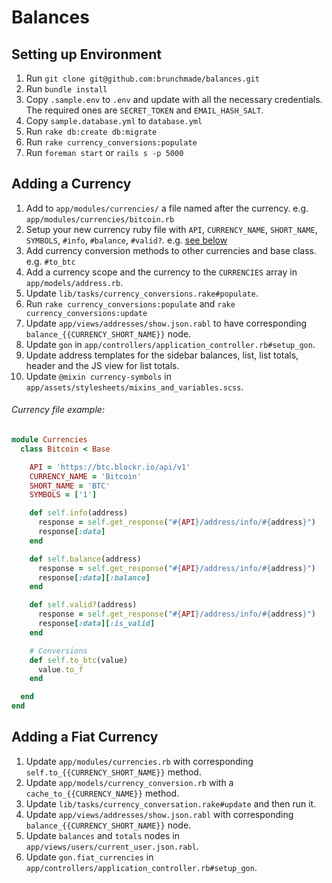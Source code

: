 # Balances

## Setting up Environment
1. Run `git clone git@github.com:brunchmade/balances.git`
2. Run `bundle install`
2. Copy `.sample.env` to `.env` and update with all the necessary credentials. The required ones are `SECRET_TOKEN` and `EMAIL_HASH_SALT`.
3. Copy `sample.database.yml` to `database.yml`
4. Run `rake db:create db:migrate`
5. Run `rake currency_conversions:populate`
6. Run `foreman start` or `rails s -p 5000`

## Adding a Currency
1. Add to `app/modules/currencies/` a file named after the currency. e.g. `app/modules/currencies/bitcoin.rb`
1. Setup your new currency ruby file with `API`, `CURRENCY_NAME`, `SHORT_NAME`, `SYMBOLS`, `#info`, `#balance`, `#valid?`. e.g. [see below](#currency-file-example)
1. Add currency conversion methods to other currencies and base class. e.g. `#to_btc`
1. Add a currency scope and the currency to the `CURRENCIES` array in `app/models/address.rb`.
1. Update `lib/tasks/currency_conversions.rake#populate`.
1. Run `rake currency_conversions:populate` and `rake currency_conversions:update`
1. Update `app/views/addresses/show.json.rabl` to have corresponding `balance_{{CURRENCY_SHORT_NAME}}` node.
1. Update `gon` in `app/controllers/application_controller.rb#setup_gon`.
1. Update address templates for the sidebar balances, list, list totals, header and the JS view for list totals.
1. Update `@mixin currency-symbols` in `app/assets/stylesheets/mixins_and_variables.scss`.

###### Currency file example:
```ruby
module Currencies
  class Bitcoin < Base

    API = 'https://btc.blockr.io/api/v1'
    CURRENCY_NAME = 'Bitcoin'
    SHORT_NAME = 'BTC'
    SYMBOLS = ['1']

    def self.info(address)
      response = self.get_response("#{API}/address/info/#{address}")
      response[:data]
    end

    def self.balance(address)
      response = self.get_response("#{API}/address/info/#{address}")
      response[:data][:balance]
    end

    def self.valid?(address)
      response = self.get_response("#{API}/address/info/#{address}")
      response[:data][:is_valid]
    end

    # Conversions
    def self.to_btc(value)
      value.to_f
    end

  end
end
```

## Adding a Fiat Currency
1. Update `app/modules/currencies.rb` with corresponding `self.to_{{CURRENCY_SHORT_NAME}}` method.
1. Update `app/models/currency_conversion.rb` with a `cache_to_{{CURRENCY_NAME}}` method.
1. Update `lib/tasks/currency_conversation.rake#update` and then run it.
1. Update `app/views/addresses/show.json.rabl` with corresponding `balance_{{CURRENCY_SHORT_NAME}}` node.
1. Update `balances` and `totals` nodes in `app/views/users/current_user.json.rabl`.
1. Update `gon.fiat_currencies` in `app/controllers/application_controller.rb#setup_gon`.
